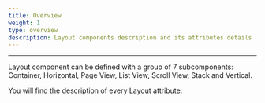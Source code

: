 ```yaml
---
title: Overview
weight: 1
type: overview
description: Layout components description and its attributes details
---
```


---

Layout component can be defined with a group of 7 subcomponents: Container, Horizontal, Page View, List View, Scroll View, Stack and Vertical.   

 You will find the description of every Layout attribute:
